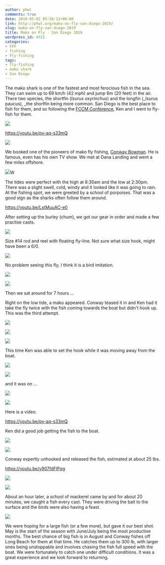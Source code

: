 ```yaml
---
author: phwl
comments: true
date: 2019-05-02 05:58:11+00:00
link: http://phwl.org/mako-on-fly-san-diego-2019/
slug: mako-on-fly-san-diego-2019
title: Mako on Fly - San Diego 2019
wordpress_id: 4721
categories:
- FFF
- fishing
- Fly-fishing
tags:
- fly-fishing
- mako shark
- San Diego
---
```





The mako shark is one of the fastest and most ferocious fish in the sea. They can swim up to 69 km/h (42 mph) and jump 6m (20 feet) in the air. There two species, the shortfin (_Isurus oxyrinchus_) and the longfin (_Isurus paucus), _the shortfin being more common. San Diego is the best place to fish for them, and so following the [FCCM Conference](https://www.fccm.org/), Ken and I went to fly-fish for them.





[![](http://phwl.org/wp-content/uploads/2019/05/IMG_0832-1024x616.jpg)](http://phwl.org/wp-content/uploads/2019/05/IMG_0832.jpg)






https://youtu.be/py-aq-s33mQ






<!-- more -->



[![](http://phwl.org/wp-content/uploads/2019/05/IMG_0720-1024x683.jpg)](http://phwl.org/wp-content/uploads/2019/05/IMG_0720.jpg)





We booked one of the pioneers of mako fly fishing, [Conway Bowman](http://conwaybowman.com/). He is famous, even has his own TV show. We met at Dana Landing and went a few miles offshore.





[![](http://phwl.org/wp-content/uploads/2019/05/IMG_0746-1024x575.jpg)](http://phwl.org/wp-content/uploads/2019/05/IMG_0746.jpg)W





The tides were perfect with the high at 8:30am and the low at 2:30pm. There was a slight swell, cold, windy and it looked like it was going to rain. At the fishing spot, we were greeted by a school of porpoises. That was a good sign as the sharks often follow them around.








https://youtu.be/LxtMuuAC-e0








After setting up the burley (chum), we got our gear in order and made a few practise casts. 





[![](http://phwl.org/wp-content/uploads/2019/05/IMG_0740-1024x683.jpg)](http://phwl.org/wp-content/uploads/2019/05/IMG_0740.jpg)





Size #14 rod and reel with floating fly-line. Not sure what size hook, might have been a 6/0.





[![](http://phwl.org/wp-content/uploads/2019/05/IMG_0772-1024x575.jpg)](http://phwl.org/wp-content/uploads/2019/05/IMG_0772.jpg)





No problem seeing this fly, I think it is a bird imitation.





[![](http://phwl.org/wp-content/uploads/2019/05/IMG_0847-1024x683.jpg)](http://phwl.org/wp-content/uploads/2019/05/IMG_0847.jpg)



[![](http://phwl.org/wp-content/uploads/2019/05/IMG_0762-1024x575.jpg)](http://phwl.org/wp-content/uploads/2019/05/IMG_0762.jpg)





Then we sat around for 7 hours ...







Right on the low tide, a mako appeared. Conway teased it in and Ken had it take the fly twice with the fish coming towards the boat but didn't hook up. This was the third attempt.





[![](http://phwl.org/wp-content/uploads/2019/05/IMG_0786-1024x683.jpg)](http://phwl.org/wp-content/uploads/2019/05/IMG_0786.jpg)



[![](http://phwl.org/wp-content/uploads/2019/05/IMG_0787-1024x683.jpg)](http://phwl.org/wp-content/uploads/2019/05/IMG_0787.jpg)



[![](http://phwl.org/wp-content/uploads/2019/05/IMG_0788-1024x683.jpg)](http://phwl.org/wp-content/uploads/2019/05/IMG_0788.jpg)





This time Ken was able to set the hook while it was moving away from the boat.





[![](http://phwl.org/wp-content/uploads/2019/05/IMG_0790-1024x683.jpg)](http://phwl.org/wp-content/uploads/2019/05/IMG_0790.jpg)



[![](http://phwl.org/wp-content/uploads/2019/05/IMG_0801-1024x683.jpg)](http://phwl.org/wp-content/uploads/2019/05/IMG_0801.jpg)





and it was on ...





[![](http://phwl.org/wp-content/uploads/2019/05/IMG_0810-1024x683.jpg)](http://phwl.org/wp-content/uploads/2019/05/IMG_0810.jpg)



[![](http://phwl.org/wp-content/uploads/2019/05/IMG_0812-1024x683.jpg)](http://phwl.org/wp-content/uploads/2019/05/IMG_0812.jpg)





Here is a video.








https://youtu.be/py-aq-s33mQ








Ken did a good job getting the fish to the boat.





[![](http://phwl.org/wp-content/uploads/2019/05/IMG_0831-1024x683.jpg)](http://phwl.org/wp-content/uploads/2019/05/IMG_0831.jpg)



[![](http://phwl.org/wp-content/uploads/2019/05/IMG_0832-1024x616.jpg)](http://phwl.org/wp-content/uploads/2019/05/IMG_0832.jpg)





Conway expertly unhooked and released the fish, estimated at about 25 lbs.








https://youtu.be/v907fdFlPqg






[![](http://phwl.org/wp-content/uploads/2019/05/IMG_0836-1024x683.jpg)](http://phwl.org/wp-content/uploads/2019/05/IMG_0836.jpg)



[![](http://phwl.org/wp-content/uploads/2019/05/IMG_0845-1024x683.jpg)](http://phwl.org/wp-content/uploads/2019/05/IMG_0845.jpg)





About an hour later, a school of mackerel came by and for about 20 minutes, we caught a fish every cast. They were driving the bait to the surface and the birds were also having a feast.





[![](http://phwl.org/wp-content/uploads/2019/05/IMG_3480-768x1024.jpg)](http://phwl.org/wp-content/uploads/2019/05/IMG_3480.jpg)





We were hoping for a large fish (or a few more), but gave it our best shot. May is the start of the season with June/July being the most productive months. The best chance of big fish is in August and Conway fishes off Long Beach for them at that time. He catches them up to 300 lb, with larger ones being unstoppable and involves chasing the fish full speed with the boat. We were fortunately to catch one under difficult conditions. It was a great experience and we look forward to returning.



